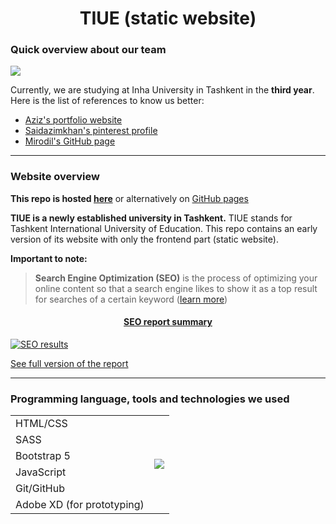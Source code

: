 <h1 align="center">TIUE (static website)</h1>

### Quick overview about our team
<img src="/root/images/markdown/team.png">

<p>Currently, we are studying at Inha University in Tashkent in the <strong>third year</strong>. Here is the list of references to know us better:</p>
<ul>
    <li><a href="https://azizgofirov.github.io/portfolio/">Aziz's portfolio website</a></li>
    <li><a href="https://www.pinterest.com/amirtemur4701">Saidazimkhan's pinterest profile</a></li>
    <li><a href="https://github.com/mirodilkamilov">Mirodil's GitHub page</a></li>
</ul>

---

### Website overview
**This repo is hosted [here](https://tiue-frontend.netlify.app/)** or alternatively on [GitHub pages](https://mirodilkamilov.github.io/TIUE/root/)

**TIUE is a newly established university in Tashkent.** TIUE stands for Tashkent International University of Education. This repo contains an early version of its website with only the frontend part (static website).

**Important to note:**
>**Search Engine Optimization (SEO)** is the process of optimizing your online content so that a search engine likes to show it as a top result for searches of a certain keyword ([learn more](https://developers.google.com/search/docs/beginner/seo-starter-guide#getting-started))

<a href="SEO-report.pdf">
    <h4 align="center">SEO report summary</h4>
    <img src="/root/images/markdown/SEO-report-results.png" alt="SEO results">
</a>

[See full version of the report](SEO-report.pdf)

---

### Programming language, tools and technologies we used
<table>
    <tbody>
        <tr>
            <td>HTML/CSS</td>
            <td rowspan=6><img src="/root/images/markdown/stack.png"></td>
        </tr>
        <tr>
            <td>SASS</td>
        </tr>
        <tr>
            <td>Bootstrap 5</td>
        </tr>
        <tr>
            <td>JavaScript</td>
        </tr>
        <tr>
            <td>Git/GitHub</td>
        </tr>
        <tr>
            <td>Adobe XD (for prototyping)</td>
        </tr>
    </tbody>
</table>
 
